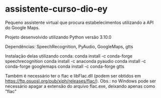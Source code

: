 # assistente-curso-dio-ey

Pequeno assistente virtual que procura estabelecimentos utilizando a API do Google Maps.

Projeto desenvolvido utilizando Python versão 3.10.0

Dependências:
SpeechRecognition, PyAudio, GoogleMaps, gtts

Instalação delas utilizando conda:
conda install -c conda-forge speechrecognition
conda install -c anaconda pyaudio
conda install -c conda-forge googlemaps
conda install -c conda-forge gtts

Também é necessário ter o flac e libFlac.dll (podem ser obtidos em https://ftp.osuosl.org/pub/xiph/releases/flac/). Obs.: no Windows pode ser necessário apagar a extensão do arquivo flac.exe, deixando apenas como "flac"
